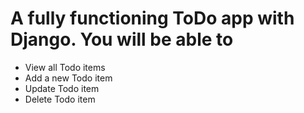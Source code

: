 # A fully functioning ToDo app with Django. You will be able to

* View all Todo items
* Add a new Todo item
* Update Todo item
* Delete Todo item
